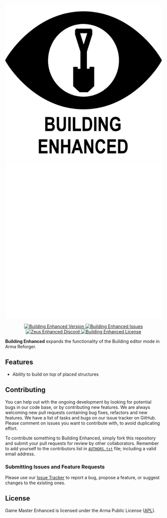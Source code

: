<p align="center">
    <img src="https://github.com/zen-mod/BuildingEnhanced_AR/raw/master/extras/assets/logo/black/Logo.png#gh-light-mode-only" width="512">
    <img src="https://github.com/zen-mod/BuildingEnhanced_AR/raw/master/extras/assets/logo/white/Logo.png#gh-dark-mode-only" width="512">
</p>

<p align="center">
    <a href="https://github.com/zen-mod/BuildingEnhanced_AR/releases">
        <img src="https://img.shields.io/github/release/zen-mod/BuildingEnhanced_AR.svg?style=flat-square&label=Version" alt="Building Enhanced Version">
    </a>
    <a href="https://github.com/zen-mod/BuildingEnhanced_AR/issues">
        <img src="https://img.shields.io/github/issues-raw/zen-mod/BuildingEnhanced_AR.svg?style=flat-square&label=Issues" alt="Building Enhanced Issues">
    </a>
    <a href="https://discord.gg/kN7Jnhr">
        <img src="https://img.shields.io/discord/364823341506363392.svg?label=Discord&style=flat-square&colorB=7683D5" alt="Zeus Enhanced Discord">
    </a>
    <a href="https://github.com/zen-mod/BuildingEnhanced_AR/blob/master/LICENSE.md">
        <img src="https://img.shields.io/badge/License-APL-red.svg?style=flat-square" alt="Building Enhanced License">
    </a>
</p>

**Building Enhanced** expands the functionality of the Building editor mode in Arma Reforger.

## Features
- Ability to build on top of placed structures

## Contributing

You can help out with the ongoing development by looking for potential bugs in our code base, or by contributing new features. We are always welcoming new pull requests containing bug fixes, refactors and new features. We have a list of tasks and bugs on our issue tracker on GitHub. Please comment on issues you want to contribute with, to avoid duplicating effort.

To contribute something to Building Enhanced, simply fork this repository and submit your pull requests for review by other collaborators. Remember to add yourself to the contributors list in [`AUTHORS.txt`](https://github.com/zen-mod/BuildingEnhanced_AR/blob/master/AUTHORS.txt) file; including a valid email address.

### Submitting Issues and Feature Requests

Please use our [Issue Tracker](https://github.com/zen-mod/BuildingEnhanced_AR/issues) to report a bug, propose a feature, or suggest changes to the existing ones.

## License

Game Master Enhanced is licensed under the Arma Public License ([APL](https://github.com/zen-mod/BuildingEnhanced_AR/blob/master/LICENSE.md)).

